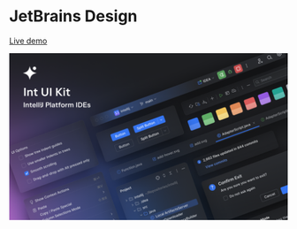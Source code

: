 # JetBrains Design

[Live demo](https://voyadger-odin.github.io/JetBrainsDesign/)

![_Figma Cover.png](info%2Fimg%2F_Figma%20Cover.png)